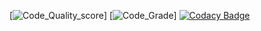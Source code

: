 [![Code_Quality_score](https://www.code-inspector.com/project/28296/score/svg)]
[![Code_Grade](https://www.code-inspector.com/project/28296/status/svg)]
[![Codacy Badge](https://app.codacy.com/project/badge/Grade/181735ca91bf45e0b124ef9385defa0d)](https://www.codacy.com/gh/sadanandr/stepin-billingsystem/dashboard?utm_source=github.com&amp;utm_medium=referral&amp;utm_content=sadanandr/stepin-billingsystem&amp;utm_campaign=Badge_Grade)
